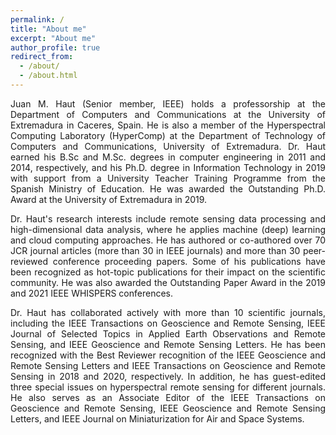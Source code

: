 ```yaml
---
permalink: /
title: "About me"
excerpt: "About me"
author_profile: true
redirect_from: 
  - /about/
  - /about.html
---
```


<style>
p {
  text-align: justify;
}
</style>

<p>
Juan M. Haut (Senior member, IEEE) holds a professorship at the Department of Computers and Communications at the University of Extremadura in Caceres, Spain. He is also a member of the Hyperspectral Computing Laboratory (HyperComp) at the Department of Technology of Computers and Communications, University of Extremadura. Dr. Haut earned his B.Sc and M.Sc. degrees in computer engineering in 2011 and 2014, respectively, and his Ph.D. degree in Information Technology in 2019 with support from a University Teacher Training Programme from the Spanish Ministry of Education. He was awarded the Outstanding Ph.D. Award at the University of Extremadura in 2019.
</p>
<style>
p {
  text-align: justify;
}
</style>

<p>
Dr. Haut's research interests include remote sensing data processing and high-dimensional data analysis, where he applies machine (deep) learning and cloud computing approaches. He has authored or co-authored over 70 JCR journal articles (more than 30 in IEEE journals) and more than 30 peer-reviewed conference proceeding papers. Some of his publications have been recognized as hot-topic publications for their impact on the scientific community. He was also awarded the Outstanding Paper Award in the 2019 and 2021 IEEE WHISPERS conferences.
</p>
<style>
p {
  text-align: justify;
}
</style>

<p>
Dr. Haut has collaborated actively with more than 10 scientific journals, including the IEEE Transactions on Geoscience and Remote Sensing, IEEE Journal of Selected Topics in Applied Earth Observations and Remote Sensing, and IEEE Geoscience and Remote Sensing Letters. He has been recognized with the Best Reviewer recognition of the IEEE Geoscience and Remote Sensing Letters and IEEE Transactions on Geoscience and Remote Sensing in 2018 and 2020, respectively. In addition, he has guest-edited three special issues on hyperspectral remote sensing for different journals. He also serves as an Associate Editor of the IEEE Transactions on Geoscience and Remote Sensing, IEEE Geoscience and Remote Sensing Letters, and IEEE Journal on Miniaturization for Air and Space Systems.
</p>
